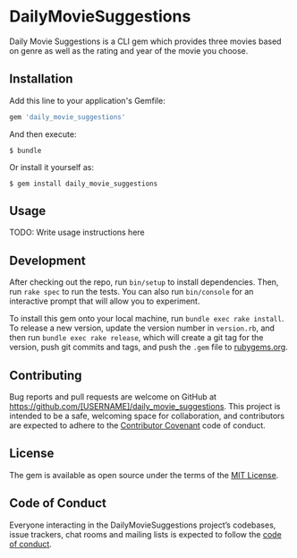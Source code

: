 # DailyMovieSuggestions

Daily Movie Suggestions is a CLI gem which provides three movies based on genre as well as the rating and year of the movie you choose.

## Installation

Add this line to your application's Gemfile:

```ruby
gem 'daily_movie_suggestions'
```

And then execute:

    $ bundle

Or install it yourself as:

    $ gem install daily_movie_suggestions

## Usage

TODO: Write usage instructions here

## Development

After checking out the repo, run `bin/setup` to install dependencies. Then, run `rake spec` to run the tests. You can also run `bin/console` for an interactive prompt that will allow you to experiment.

To install this gem onto your local machine, run `bundle exec rake install`. To release a new version, update the version number in `version.rb`, and then run `bundle exec rake release`, which will create a git tag for the version, push git commits and tags, and push the `.gem` file to [rubygems.org](https://rubygems.org).

## Contributing

Bug reports and pull requests are welcome on GitHub at https://github.com/[USERNAME]/daily_movie_suggestions. This project is intended to be a safe, welcoming space for collaboration, and contributors are expected to adhere to the [Contributor Covenant](http://contributor-covenant.org) code of conduct.

## License

The gem is available as open source under the terms of the [MIT License](https://opensource.org/licenses/MIT).

## Code of Conduct

Everyone interacting in the DailyMovieSuggestions project’s codebases, issue trackers, chat rooms and mailing lists is expected to follow the [code of conduct](https://github.com/[USERNAME]/daily_movie_suggestions/blob/master/CODE_OF_CONDUCT.md).

